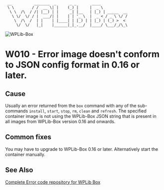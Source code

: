 ```
 __          _______  _      _ _       ____
 \ \        / /  __ \| |    (_) |     |  _ \
  \ \  /\  / /| |__) | |     _| |__   | |_) | _____  __
   \ \/  \/ / |  ___/| |    | | '_ \  |  _ < / _ \ \/ /
    \  /\  /  | |    | |____| | |_) | | |_) | (_) >  <
     \/  \/   |_|    |______|_|_.__/  |____/ \___/_/\_\
```

![WPLib-Box](https://github.com/wplib/box-scripts/blob/master/WPLib-Box-100x.png)

# W010 - Error image doesn't conform to JSON config format in 0.16 or later.

## Cause
Usually an error returned from the `box` command with any of the sub-commands `install`, `start`, `stop`, `rm`, `clean` and `refresh`.
The specified container image is not using the WPLib-Box JSON string that is present in all images from WPLib-Box version 0.16 and onwards.

## Common fixes
You may have to upgrade to WPLib-Box 0.16 or later.
Alternatively start the container manually.

### 


## See Also
[Complete Error code repository for WPLib Box](https://github.com/wplib/box-scripts/tree/master/docs/errors)

